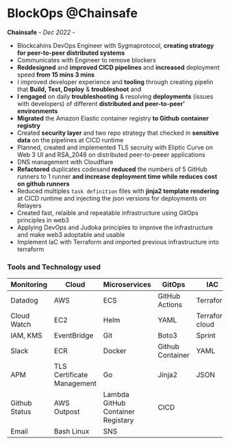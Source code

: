 # BlockOps @Chainsafe

**Chainsafe** - *Dec 2022 -*

- Blockcahins DevOps Engineer with Sygmaprotocol, **creating strategy for peer-to-peer distributed systems**
- Communicates with Engineer to remove blockers
- **Reddesigned** and **improved CICD pipelines** and **increased** deployment speed **from 15 mins 3 mins**
- I improved developer experience and **tooling** through creating pipelin that **Build, Test, Deploy** & **troubleshoot** and 
- **I engaged** on daily **troubleshooting** & resolving **deployments** (issues with developers) of different **distributed and peer-to-peer’ environments**
- **Migrated** the Amazon Elastic container registry **to Github container registry**
- Created **security layer** and two repo strategy that checked in **sensitive data** on the pipelines at CICD runtime
- Planned, created and implemented TLS secruity with Eliptic Curve on Web 3 UI and RSA_2048 on distributed peer-to-peeer applications
- DNS management with Cloudflare
- **Refactored**  duplicates codesand **reduced** the numbers of 5 GitHub runners to 1 runner **and increase deployment time while reduces cost on github runners**
- Reduced multiples `task definition` files with **jinja2 template rendering** at CICD runtime and injecting the json versions for deployments on Relayers
- Created fast, relaible and repeatable infrastructure using GitOps principles in web3
- Applying DevOps and Judoka principles to improve the infrastructure and make web3 adoptable and usable 
- Implement IaC with Terraform and imported previous infrastructure into terraform 

### **Tools and Technology used**

Monitoring            | Cloud          | Microservices  | GitOps         | IAC            | Collaboration
----------------|----------------|----------------|----------------|----------------|----------------
Datadog         | AWS            | ECS            | GitHub Actions | Terraform           | Zenhub
Cloud Watch     | EC2            |   Helm         | YAML           | Terraform cloud     | Slack
IAM, KMS        | EventBridge        | Git            |  Boto3         | Sprint              | S3,      
Slack           | ECR            | Docker              | Github Container | YAML         |Github
 APM   | TLS Certificate Management | Go             |  Jinja2  |       JSON                    | Zoom
Github Status    | AWS Outpost    | Lambda  GitHub Container Registary | CICD
 Email           | Bash Linux | SNS